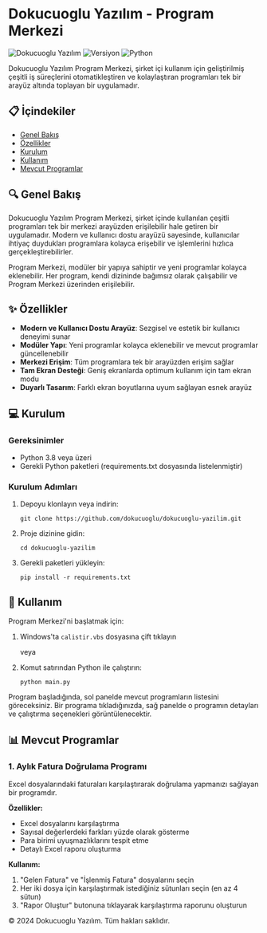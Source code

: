 # Dokucuoglu Yazılım - Program Merkezi

![Dokucuoglu Yazılım](https://img.shields.io/badge/Dokucuoglu-Yazılım-blue)
![Versiyon](https://img.shields.io/badge/Versiyon-1.0.0-green)
![Python](https://img.shields.io/badge/Python-3.8+-yellow)

Dokucuoglu Yazılım Program Merkezi, şirket içi kullanım için geliştirilmiş çeşitli iş süreçlerini otomatikleştiren ve kolaylaştıran programları tek bir arayüz altında toplayan bir uygulamadır.

## 📋 İçindekiler

- [Genel Bakış](#genel-bakış)
- [Özellikler](#özellikler)
- [Kurulum](#kurulum)
- [Kullanım](#kullanım)
- [Mevcut Programlar](#mevcut-programlar)


## 🔍 Genel Bakış

Dokucuoglu Yazılım Program Merkezi, şirket içinde kullanılan çeşitli programları tek bir merkezi arayüzden erişilebilir hale getiren bir uygulamadır. Modern ve kullanıcı dostu arayüzü sayesinde, kullanıcılar ihtiyaç duydukları programlara kolayca erişebilir ve işlemlerini hızlıca gerçekleştirebilirler.

Program Merkezi, modüler bir yapıya sahiptir ve yeni programlar kolayca eklenebilir. Her program, kendi dizininde bağımsız olarak çalışabilir ve Program Merkezi üzerinden erişilebilir.

## ✨ Özellikler

- **Modern ve Kullanıcı Dostu Arayüz**: Sezgisel ve estetik bir kullanıcı deneyimi sunar
- **Modüler Yapı**: Yeni programlar kolayca eklenebilir ve mevcut programlar güncellenebilir
- **Merkezi Erişim**: Tüm programlara tek bir arayüzden erişim sağlar
- **Tam Ekran Desteği**: Geniş ekranlarda optimum kullanım için tam ekran modu
- **Duyarlı Tasarım**: Farklı ekran boyutlarına uyum sağlayan esnek arayüz

## 💻 Kurulum

### Gereksinimler

- Python 3.8 veya üzeri
- Gerekli Python paketleri (requirements.txt dosyasında listelenmiştir)

### Kurulum Adımları

1. Depoyu klonlayın veya indirin:
   ```
   git clone https://github.com/dokucuoglu/dokucuoglu-yazilim.git
   ```

2. Proje dizinine gidin:
   ```
   cd dokucuoglu-yazilim
   ```

3. Gerekli paketleri yükleyin:
   ```
   pip install -r requirements.txt
   ```

## 🚀 Kullanım

Program Merkezi'ni başlatmak için:

1. Windows'ta `calistir.vbs` dosyasına çift tıklayın
   
   veya
   
2. Komut satırından Python ile çalıştırın:
   ```
   python main.py
   ```

Program başladığında, sol panelde mevcut programların listesini göreceksiniz. Bir programa tıkladığınızda, sağ panelde o programın detayları ve çalıştırma seçenekleri görüntülenecektir.

## 📊 Mevcut Programlar

### 1. Aylık Fatura Doğrulama Programı

Excel dosyalarındaki faturaları karşılaştırarak doğrulama yapmanızı sağlayan bir programdır.

**Özellikler:**
- Excel dosyalarını karşılaştırma
- Sayısal değerlerdeki farkları yüzde olarak gösterme
- Para birimi uyuşmazlıklarını tespit etme
- Detaylı Excel raporu oluşturma

**Kullanım:**
1. "Gelen Fatura" ve "İşlenmiş Fatura" dosyalarını seçin
2. Her iki dosya için karşılaştırmak istediğiniz sütunları seçin (en az 4 sütun)
3. "Rapor Oluştur" butonuna tıklayarak karşılaştırma raporunu oluşturun


© 2024 Dokucuoglu Yazılım. Tüm hakları saklıdır.
